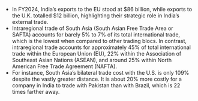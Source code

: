 - In FY2024, India’s exports to the EU stood at $86 billion, while exports to the U.K. totalled $12 billion, highlighting their strategic role in India’s external trade.
- Intraregional trade of South Asia (South Asian Free Trade Area or SAFTA) accounts for barely 5% to 7% of its total international trade, which is the lowest when compared to other trading blocs. In contrast, intraregional trade accounts for approximately 45% of total international trade within the European Union (EU), 22% within the Association of Southeast Asian Nations (ASEAN), and around 25% within North American Free Trade Agreement (NAFTA).
- For instance, South Asia’s bilateral trade cost with the U.S. is only 109% despite the vastly greater distance. It is about 20% more costly for a company in India to trade with Pakistan than with Brazil, which is 22 times farther away.